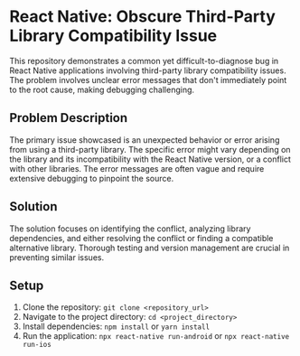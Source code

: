 # React Native: Obscure Third-Party Library Compatibility Issue

This repository demonstrates a common yet difficult-to-diagnose bug in React Native applications involving third-party library compatibility issues. The problem involves unclear error messages that don't immediately point to the root cause, making debugging challenging.

## Problem Description

The primary issue showcased is an unexpected behavior or error arising from using a third-party library.  The specific error might vary depending on the library and its incompatibility with the React Native version, or a conflict with other libraries.  The error messages are often vague and require extensive debugging to pinpoint the source.

## Solution

The solution focuses on identifying the conflict, analyzing library dependencies, and either resolving the conflict or finding a compatible alternative library. Thorough testing and version management are crucial in preventing similar issues.

## Setup

1. Clone the repository: `git clone <repository_url>`
2. Navigate to the project directory: `cd <project_directory>`
3. Install dependencies: `npm install` or `yarn install`
4. Run the application: `npx react-native run-android` or `npx react-native run-ios`
